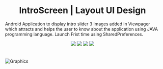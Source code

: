 <h1 align="center">IntroScreen | Layout UI Design</h1>
  
Android Application to display intro slider 3 Images added in Viewpager which attracts and helps the user to know about the application using JAVA programming language. Launch Frist time using SharedPreferences.

<div align="center">

<a href="https://t.me/banrossyn" target="_blank"><img src="https://img.shields.io/badge/Telegram-%40banrossyn-28a8ea"></a>
<a href="https://wa.me/+919694260426/" target="_blank"><img src="https://img.shields.io/badge/whatsapp-%40+919694260426-28a8ea"></a>
<a href="https://www.linkedin.com/in/banrossyn/" target="_blank"><img src="https://img.shields.io/badge/LinkedIn-banrossyn-informational"></a>
<a href="mailto:banrossyn@gmail.com"><img src="https://img.shields.io/badge/Email-banrossyn%40gmail.com-blue"></a>

</div>

# 
![Graphics](https://i.ytimg.com/vi/pwcG6npiXyo/maxresdefault.jpg)

